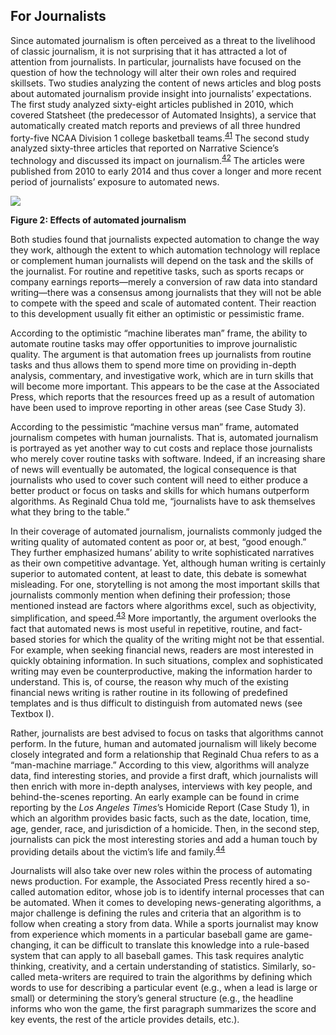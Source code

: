 For Journalists
 ---------------
 
 Since automated journalism is often perceived as a threat to the livelihood of classic journalism, it is not surprising that it has attracted a lot of attention from journalists. In particular, journalists have focused on the question of how the technology will alter their own roles and required skillsets. Two studies analyzing the content of news articles and blog posts about automated journalism provide insight into journalists’ expectations. The first study analyzed sixty-eight articles published in 2010, which covered Statsheet (the predecessor of Automated Insights), a service that automatically created match reports and previews of all three hundred forty-five NCAA Division 1 college basketball teams.<sup><a href=../citations/index.html>41</a></sup> The second study analyzed sixty-three articles that reported on Narrative Science’s technology and discussed its impact on journalism.<sup><a href=../citations/index.html>42</a></sup> The articles were published from 2010 to early 2014 and thus cover a longer and more recent period of journalists’ exposure to automated news.
 

 ![](../graphics/aj_image2.jpg)

 

 <span><b>Figure 2: Effects of automated journalism</b></span> 

 Both studies found that journalists expected automation to change the way they work, although the extent to which automation technology will replace or complement human journalists will depend on the task and the skills of the journalist. For routine and repetitive tasks, such as sports recaps or company earnings reports—merely a conversion of raw data into standard writing—there was a consensus among journalists that they will not be able to compete with the speed and scale of automated content. Their reaction to this development usually fit either an optimistic or pessimistic frame. 

 According to the optimistic “machine liberates man” frame, the ability to automate routine tasks may offer opportunities to improve journalistic quality. The argument is that automation frees up journalists from routine tasks and thus allows them to spend more time on providing in-depth analysis, commentary, and investigative work, which are in turn skills that will become more important. This appears to be the case at the Associated Press, which reports that the resources freed up as a result of automation have been used to improve reporting in other areas (see Case Study 3). 

 According to the pessimistic “machine versus man” frame, automated journalism competes with human journalists. That is, automated journalism is portrayed as yet another way to cut costs and replace those journalists who merely cover routine tasks with software. Indeed, if an increasing share of news will eventually be automated, the logical consequence is that journalists who used to cover such content will need to either produce a better product or focus on tasks and skills for which humans outperform algorithms. As Reginald Chua told me, “journalists have to ask themselves what they bring to the table.” 

 In their coverage of automated journalism, journalists commonly judged the writing quality of automated content as poor or, at best, “good enough.” They further emphasized humans’ ability to write sophisticated narratives as their own competitive advantage. Yet, although human writing is certainly superior to automated content, at least to date, this debate is somewhat misleading. For one, storytelling is not among the most important skills that journalists commonly mention when defining their profession; those mentioned instead are factors where algorithms excel, such as objectivity, simplification, and speed.<sup><a href=../citations/index.html>43</a></sup> More importantly, the argument overlooks the fact that automated news is most useful in repetitive, routine, and fact-based stories for which the quality of the writing might not be that essential. For example, when seeking financial news, readers are most interested in quickly obtaining information. In such situations, complex and sophisticated writing may even be counterproductive, making the information harder to understand. This is, of course, the reason why much of the existing financial news writing is rather routine in its following of predefined templates and is thus difficult to distinguish from automated news (see Textbox I). 

 Rather, journalists are best advised to focus on tasks that algorithms cannot perform. In the future, human and automated journalism will likely become closely integrated and form a relationship that Reginald Chua refers to as a “man-machine marriage.” According to this view, algorithms will analyze data, find interesting stories, and provide a first draft, which journalists will then enrich with more in-depth analyses, interviews with key people, and behind-the-scenes reporting. An early example can be found in crime reporting by the *Los Angeles Times*’s Homicide Report (Case Study 1), in which an algorithm provides basic facts, such as the date, location, time, age, gender, race, and jurisdiction of a homicide. Then, in the second step, journalists can pick the most interesting stories and add a human touch by providing details about the victim’s life and family.<sup><a href=../citations/index.html>44</a></sup> 

 Journalists will also take over new roles within the process of automating news production. For example, the Associated Press recently hired a so-called automation editor, whose job is to identify internal processes that can be automated. When it comes to developing news-generating algorithms, a major challenge is defining the rules and criteria that an algorithm is to follow when creating a story from data. While a sports journalist may know from experience which moments in a particular baseball game are game-changing, it can be difficult to translate this knowledge into a rule-based system that can apply to all baseball games. This task requires analytic thinking, creativity, and a certain understanding of statistics. Similarly, so-called meta-writers are required to train the algorithms by defining which words to use for describing a particular event (e.g., when a lead is large or small) or determining the story’s general structure (e.g., the headline informs who won the game, the first paragraph summarizes the score and key events, the rest of the article provides details, etc.). 

